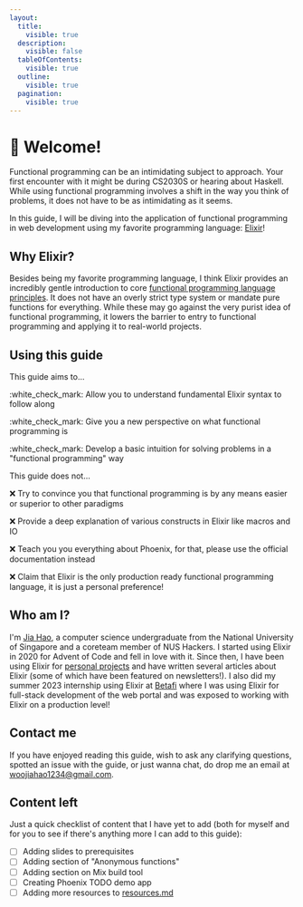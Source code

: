 ```yaml
---
layout:
  title:
    visible: true
  description:
    visible: false
  tableOfContents:
    visible: true
  outline:
    visible: true
  pagination:
    visible: true
---
```


# 🐥 Welcome!

Functional programming can be an intimidating subject to approach. Your first encounter with it might be during CS2030S or hearing about Haskell. While using functional programming involves a shift in the way you think of problems, it does not have to be as intimidating as it seems.

In this guide, I will be diving into the application of functional programming in web development using my favorite programming language: [Elixir](https://elixir-lang.org/)!

## Why Elixir?

Besides being my favorite programming language, I think Elixir provides an incredibly gentle introduction to core [functional programming language principles](why-functional-programming.md#what-makes-functional-programming-amazing). It does not have an overly strict type system or mandate pure functions for everything. While these may go against the very purist idea of functional programming, it lowers the barrier to entry to functional programming and applying it to real-world projects.

## Using this guide

This guide aims to...

:white\_check\_mark: Allow you to understand fundamental Elixir syntax to follow along

:white\_check\_mark: Give you a new perspective on what functional programming is

:white\_check\_mark: Develop a basic intuition for solving problems in a "functional programming" way

This guide does not...

:x: Try to convince you that functional programming is by any means easier or superior to other paradigms

:x: Provide a deep explanation of various constructs in Elixir like macros and IO

:x: Teach you you everything about Phoenix, for that, please use the official documentation instead

:x: Claim that Elixir is the only production ready functional programming language, it is just a personal preference!

## Who am I?

I'm [Jia Hao,](https://woojiahao.com/) a computer science undergraduate from the National University of Singapore and a coreteam member of NUS Hackers. I started using Elixir in 2020 for Advent of Code and fell in love with it. Since then, I have been using Elixir for [personal projects](https://github.com/woojiahao/life) and have written several articles about Elixir (some of which have been featured on newsletters!). I also did my summer 2023 internship using Elixir at [Betafi](https://www.betafi.co/) where I was using Elixir for full-stack development of the web portal and was exposed to working with Elixir on a production level!&#x20;

## Contact me

If you have enjoyed reading this guide, wish to ask any clarifying questions, spotted an issue with the guide, or just wanna chat, do drop me an email at [woojiahao1234@gmail.com](mailto:woojiahao1234@gmail.com).

## Content left

Just a quick checklist of content that I have yet to add (both for myself and for you to see if there's anything more I can add to this guide):

* [ ] Adding slides to prerequisites
* [ ] Adding section of "Anonymous functions"
* [ ] Adding section on Mix build tool
* [ ] Creating Phoenix TODO demo app
* [ ] Adding more resources to [resources.md](resources.md "mention")
